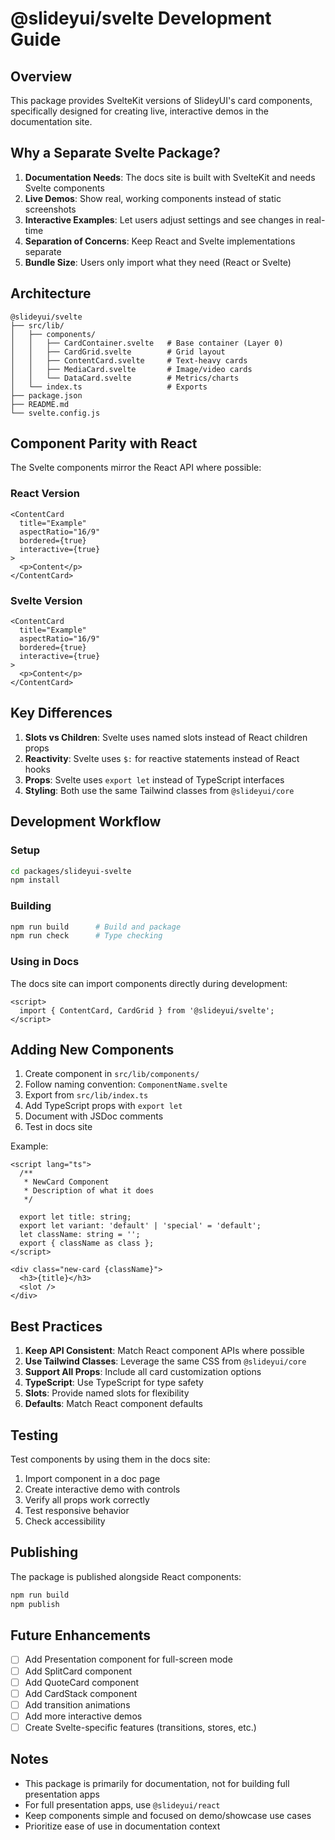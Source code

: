 # @slideyui/svelte Development Guide

## Overview

This package provides SvelteKit versions of SlideyUI's card components, specifically designed for creating live, interactive demos in the documentation site.

## Why a Separate Svelte Package?

1. **Documentation Needs**: The docs site is built with SvelteKit and needs Svelte components
2. **Live Demos**: Show real, working components instead of static screenshots
3. **Interactive Examples**: Let users adjust settings and see changes in real-time
4. **Separation of Concerns**: Keep React and Svelte implementations separate
5. **Bundle Size**: Users only import what they need (React or Svelte)

## Architecture

```
@slideyui/svelte
├── src/lib/
│   ├── components/
│   │   ├── CardContainer.svelte   # Base container (Layer 0)
│   │   ├── CardGrid.svelte        # Grid layout
│   │   ├── ContentCard.svelte     # Text-heavy cards
│   │   ├── MediaCard.svelte       # Image/video cards
│   │   └── DataCard.svelte        # Metrics/charts
│   └── index.ts                   # Exports
├── package.json
├── README.md
└── svelte.config.js
```

## Component Parity with React

The Svelte components mirror the React API where possible:

### React Version
```tsx
<ContentCard
  title="Example"
  aspectRatio="16/9"
  bordered={true}
  interactive={true}
>
  <p>Content</p>
</ContentCard>
```

### Svelte Version
```svelte
<ContentCard
  title="Example"
  aspectRatio="16/9"
  bordered={true}
  interactive={true}
>
  <p>Content</p>
</ContentCard>
```

## Key Differences

1. **Slots vs Children**: Svelte uses named slots instead of React children props
2. **Reactivity**: Svelte uses `$:` for reactive statements instead of React hooks
3. **Props**: Svelte uses `export let` instead of TypeScript interfaces
4. **Styling**: Both use the same Tailwind classes from `@slideyui/core`

## Development Workflow

### Setup

```bash
cd packages/slideyui-svelte
npm install
```

### Building

```bash
npm run build      # Build and package
npm run check      # Type checking
```

### Using in Docs

The docs site can import components directly during development:

```svelte
<script>
  import { ContentCard, CardGrid } from '@slideyui/svelte';
</script>
```

## Adding New Components

1. Create component in `src/lib/components/`
2. Follow naming convention: `ComponentName.svelte`
3. Export from `src/lib/index.ts`
4. Add TypeScript props with `export let`
5. Document with JSDoc comments
6. Test in docs site

Example:

```svelte
<script lang="ts">
  /**
   * NewCard Component
   * Description of what it does
   */

  export let title: string;
  export let variant: 'default' | 'special' = 'default';
  let className: string = '';
  export { className as class };
</script>

<div class="new-card {className}">
  <h3>{title}</h3>
  <slot />
</div>
```

## Best Practices

1. **Keep API Consistent**: Match React component APIs where possible
2. **Use Tailwind Classes**: Leverage the same CSS from `@slideyui/core`
3. **Support All Props**: Include all card customization options
4. **TypeScript**: Use TypeScript for type safety
5. **Slots**: Provide named slots for flexibility
6. **Defaults**: Match React component defaults

## Testing

Test components by using them in the docs site:

1. Import component in a doc page
2. Create interactive demo with controls
3. Verify all props work correctly
4. Test responsive behavior
5. Check accessibility

## Publishing

The package is published alongside React components:

```bash
npm run build
npm publish
```

## Future Enhancements

- [ ] Add Presentation component for full-screen mode
- [ ] Add SplitCard component
- [ ] Add QuoteCard component
- [ ] Add CardStack component
- [ ] Add transition animations
- [ ] Add more interactive demos
- [ ] Create Svelte-specific features (transitions, stores, etc.)

## Notes

- This package is primarily for documentation, not for building full presentation apps
- For full presentation apps, use `@slideyui/react`
- Keep components simple and focused on demo/showcase use cases
- Prioritize ease of use in documentation context
